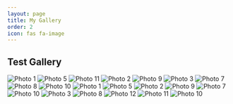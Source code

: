 ```yaml
---
layout: page
title: My Gallery
order: 2
icon: fas fa-image
---
```


## Test Gallery

<div class="photo-grid">
    <img src="assets/img/doe-patronus.jpeg" alt="Photo 1" title="Doe Patronus" loading="lazy" data-aos="fade-up">
    <img src="assets/img/cat-developer.jpg" alt="Photo 5" title="Cat Developer" loading="lazy" data-aos="fade-up">
    <img src="assets/img/sherlock-mindpalace.jpg" alt="Photo 11" title="Sherlock Mindpalace" loading="lazy" data-aos="fade-up">
    <img src="assets/vid/Vicky - Hiphop - Dont Stop-Cover copy.jpg" alt="Photo 2" title="Vicky - Don't Stop" loading="lazy" data-aos="fade-up">
    <img src="assets/img/sherlock-violin-playing.GIF" alt="Photo 9" title="Sherlock Violin Playing" loading="lazy" data-aos="fade-up">
    <img src="assets/img/NYC21_00244.JPG" alt="Photo 3" title="NYC21 00244" loading="lazy" data-aos="fade-up">
    <img src="assets/img/sherlock-use-your-mindpalace-meme.jpeg" alt="Photo 7" title="Sherlock Use Your Mindpalace Meme" loading="lazy" data-aos="fade-up">
    <img src="assets/img/sherlock-get-out-mindpalace-meme.jpeg" alt="Photo 8" title="Sherlock Get Out Mindpalace Meme" loading="lazy" data-aos="fade-up">
    <img src="assets/posts_media/Brainfeed Library/my-first-blog_godzilla-chibi.png" alt="Photo 10" title="Chibi Godzilla" loading="lazy" data-aos="fade-up">
    <img src="assets/img/doe-patronus.jpeg" alt="Photo 1" title="Doe Patronus" loading="lazy" data-aos="fade-up">
    <img src="assets/img/cat-developer.jpg" alt="Photo 5" title="Cat Developer" loading="lazy" data-aos="fade-up">
    <img src="assets/vid/Vicky - Hiphop - Dont Stop-Cover copy.jpg" alt="Photo 2" title="Vicky - Don't Stop" loading="lazy" data-aos="fade-up">
    <img src="assets/img/sherlock-violin-playing.GIF" alt="Photo 9" title="Sherlock Violin Playing" loading="lazy" data-aos="fade-up">
    <img src="assets/img/sherlock-use-your-mindpalace-meme.jpeg" alt="Photo 7" title="Sherlock Use Your Mindpalace Meme" loading="lazy" data-aos="fade-up">
    <img src="assets/img/sherlock-get-out-mindpalace-meme.gif" alt="Photo 10" title="Sherlock Get Out Mindpalace Meme" loading="lazy" data-aos="fade-up">
    <img src="assets/img/NYC21_00244.JPG" alt="Photo 3" title="NYC21 00244" loading="lazy" data-aos="fade-up">
    <img src="assets/img/sherlock-get-out-mindpalace-meme.jpeg" alt="Photo 8" title="Sherlock Get Out Mindpalace Meme" loading="lazy" data-aos="fade-up">
    <img src="assets/img/doe-patronus.jpeg" alt="Photo 12" title="Doe Patronus" loading="lazy" data-aos="fade-up">
    <img src="assets/img/sherlock-mindpalace.jpg" alt="Photo 11" title="Sherlock Mindpalace" loading="lazy" data-aos="fade-up">
    <img src="assets/posts_media/Brainfeed Library/my-first-blog_godzilla-chibi.png" alt="Photo 10" title="Chibi Godzilla" loading="lazy" data-aos="fade-up">
</div>